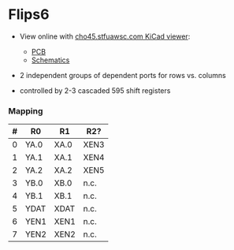 # Flips6

* View online with [cho45.stfuawsc.com KiCad viewer](https://cho45.stfuawsc.com/kicad-utils/static/viewer.html):
    * [PCB](https://cho45.stfuawsc.com/kicad-utils/static/viewer.html?url=https%3A%2F%2Fgithub.com%2Fcawapy%2FFlipSuite%2Fblob%2Fmaster%2FFlips6%2FFlips6.kicad_pcb)
    * [Schematics](https://cho45.stfuawsc.com/kicad-utils/static/viewer.html?url=https%3A%2F%2Fgithub.com%2Fcawapy%2FFlipSuite%2Fblob%2Fmaster%2FFlips6%2FFlips6.sch)

* 2 independent groups of dependent ports for rows vs. columns
* controlled by 2-3 cascaded 595 shift registers

### Mapping

| # | R0   | R1   | R2?  |
|---|------|------|------|
| 0 | YA.0 | XA.0 | XEN3 |
| 1 | YA.1 | XA.1 | XEN4 |
| 2 | YA.2 | XA.2 | XEN5 |
| 3 | YB.0 | XB.0 | n.c. |
| 4 | YB.1 | XB.1 | n.c. |
| 5 | YDAT | XDAT | n.c. |
| 6 | YEN1 | XEN1 | n.c. |
| 7 | YEN2 | XEN2 | n.c. |

